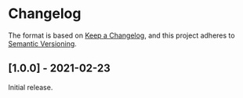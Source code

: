 # Changelog

The format is based on [Keep a Changelog](https://keepachangelog.com/en/1.0.0/),
and this project adheres to [Semantic Versioning](https://semver.org/spec/v2.0.0.html).

## [1.0.0] - 2021-02-23

Initial release.

[Unreleased]: https://github.com/olivierlacan/keep-a-changelog/releases/tag/camino-1.0.0
